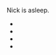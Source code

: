 Nick is asleep.

* [](049A--Take01--.md)
* [](049B--Take01--.md)
* [](049C--Take02--.md)
* [](049D.md)

